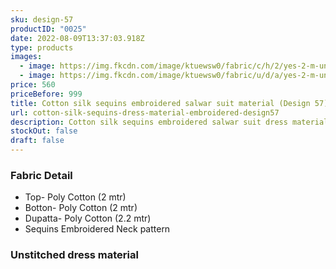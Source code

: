 ```yaml
---
sku: design-57
productID: "0025"
date: 2022-08-09T13:37:03.918Z
type: products
images:
  - image: https://img.fkcdn.com/image/ktuewsw0/fabric/c/h/2/yes-2-m-unstitched-2-2-m-design-57-sun-fashion-and-lifestyle-original-imag73kmwuf4cdaf.jpeg
  - image: https://img.fkcdn.com/image/ktuewsw0/fabric/u/d/a/yes-2-m-unstitched-2-2-m-design-57-sun-fashion-and-lifestyle-original-imag73kqfgz4wmmq.jpeg
price: 560
priceBefore: 999
title: Cotton silk sequins embroidered salwar suit material (Design 57)
url: cotton-silk-sequins-dress-material-embroidered-design57
description: Cotton silk sequins embroidered salwar suit dress material
stockOut: false
draft: false
---
```

### Fabric Detail
- Top- Poly Cotton (2 mtr)
- Botton- Poly Cotton (2 mtr)
- Dupatta- Poly Cotton (2.2 mtr)
- Sequins Embroidered Neck pattern

### Unstitched dress material